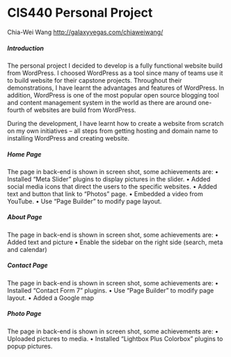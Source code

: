CIS440 Personal Project
============================
Chia-Wei Wang
http://galaxyvegas.com/chiaweiwang/

<h5>Introduction</h5>
The personal project I decided to develop is a fully functional website build from WordPress. I choosed WordPress as a tool since many of teams use it to build website for their capstone projects. Throughout their demonstrations, I have learnt the advantages and features of WordPress. In addition, WordPress is one of the most popular open source blogging tool and content management system in the world as there are around one-fourth of websites are build from WordPress. 

During the development, I have learnt how to create a website from scratch on my own initiatives – all steps from getting hosting and domain name to installing WordPress and creating website. 

<h5>Home Page</h5>
The page in back-end is shown in screen shot, some achievements are: 
•	Installed “Meta Slider” plugins to display pictures in the slider. 
•	Added social media icons that direct the users to the specific websites. 
•	Added text and button that link to “Photos” page.
•	Embedded a video from YouTube.
•	Use “Page Builder” to modify page layout.

 

<h5>About Page</h5>

The page in back-end is shown in screen shot, some achievements are: 
•	Added text and picture
•	Enable the sidebar on the right side (search, meta and calendar)

 

<h5>Contact Page</h5>

The page in back-end is shown in screen shot, some achievements are: 
•	Installed “Contact Form 7” plugins. 
•	Use “Page Builder” to modify page layout.
•	Added a Google map

 
 
<h5>Photo Page</h5>

The page in back-end is shown in screen shot, some achievements are: 
•	Uploaded pictures to media.
•	Installed “Lightbox Plus Colorbox” plugins to popup pictures.

 
